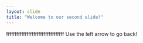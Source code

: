 ```yaml
---
layout: slide
title: "Welcome to our second slide!"
---
```

ffffffffffffffffffffffffffffffffff
Use the left arrow to go back!
